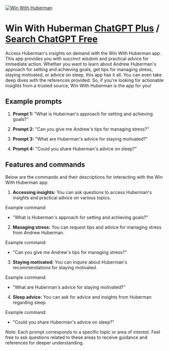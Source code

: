 
[![Win With Huberman](https://files.oaiusercontent.com/file-NMvKjEOljOrVC1loUAiB10Ij?se=2123-10-16T11%3A10%3A16Z&sp=r&sv=2021-08-06&sr=b&rscc=max-age%3D31536000%2C%20immutable&rscd=attachment%3B%20filename%3DDark%2520Orange%2520Blue%2520Indigo%2520Bright%2520Bold%2520Organic%2520Tiktok%2520Profile%2520Picture.png&sig=y%2BAtA3K8yckII9tY3niyfmnUVrCtHOTKzGVEV2zYaDg%3D)](https://chat.openai.com/g/g-Mb5EGmRJm-win-with-huberman)

# Win With Huberman [ChatGPT Plus](https://chat.openai.com/g/g-Mb5EGmRJm-win-with-huberman) / [Search ChatGPT Free](https://gptcall.net/index.html#/?search=Win%20With%20Huberman)

Access Huberman's insights on demand with the Win With Huberman app. This app provides you with succinct wisdom and practical advice for immediate action. Whether you want to learn about Andrew Huberman's approach for setting and achieving goals, get tips for managing stress, staying motivated, or advice on sleep, this app has it all. You can even take deep dives with the references provided. So, if you're looking for actionable insights from a trusted source, Win With Huberman is the app for you!

## Example prompts

1. **Prompt 1:** "What is Huberman's approach for setting and achieving goals?"

2. **Prompt 2:** "Can you give me Andrew's tips for managing stress?"

3. **Prompt 3:** "What are Huberman's advice for staying motivated?"

4. **Prompt 4:** "Could you share Huberman's advice on sleep?"

## Features and commands

Below are the commands and their descriptions for interacting with the Win With Huberman app:

1. **Accessing insights:** You can ask questions to access Huberman's insights and practical advice on various topics.

Example command: 
- "What is Huberman's approach for setting and achieving goals?"

2. **Managing stress:** You can request tips and advice for managing stress from Andrew Huberman.

Example command:
- "Can you give me Andrew's tips for managing stress?"

3. **Staying motivated:** You can inquire about Huberman's recommendations for staying motivated.

Example command:
- "What are Huberman's advice for staying motivated?"

4. **Sleep advice:** You can ask for advice and insights from Huberman regarding sleep.

Example command:
- "Could you share Huberman's advice on sleep?"

Note: Each prompt corresponds to a specific topic or area of interest. Feel free to ask questions related to these areas to receive guidance and references for deeper understanding.


